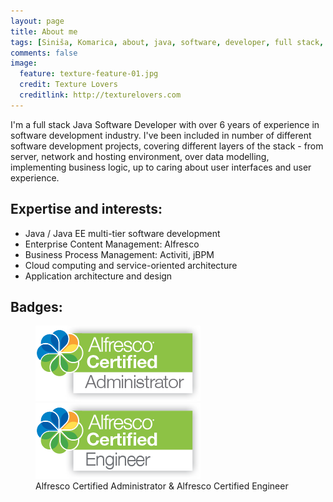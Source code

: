 ```yaml
---
layout: page
title: About me
tags: [Siniša, Komarica, about, java, software, developer, full stack, Alfresco Certified Administrator, Alfresco Certified Engineer]
comments: false
image:
  feature: texture-feature-01.jpg
  credit: Texture Lovers
  creditlink: http://texturelovers.com
---
```


I'm a full stack Java Software Developer with over 6 years of experience in software development industry. I've been included in number of different software development projects, covering different layers of the stack - from server, network and 
hosting environment, over data modelling, implementing business logic, up to caring about user interfaces and user experience.

## Expertise and interests:
* Java / Java EE multi-tier software development
* Enterprise Content Management: Alfresco
* Business Process Management: Activiti, jBPM
* Cloud computing and service-oriented architecture
* Application architecture and design

## Badges:
<figure class="half">
    <a href="/images/Alfresco_Certified_Administrator_CMYK.jpg"><img src="/images/Alfresco_Certified_Administrator_CMYK.png"></a>
    <a href="/images/Alfresco_Certified_Engineer_CMYK.jpg"><img src="/images/Alfresco_Certified_Engineer_CMYK.png"></a>
    <figcaption>Alfresco Certified Administrator & Alfresco Certified Engineer</figcaption>
</figure>
